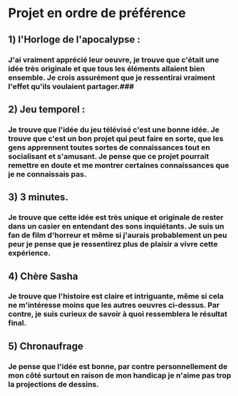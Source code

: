 # Projet en ordre de préférence #

## 1) l'Horloge de l'apocalypse : ##
### J'ai vraiment apprécié leur oeuvre, je trouve que c'était une idée très originale et que tous les éléments allaient bien ensemble. Je crois assurément que je ressentirai vraiment l'effet qu'ils voulaient partager.###

## 2) Jeu temporel : ##

### Je trouve que l'idée du jeu télévisé c'est une bonne idée. Je trouve que c'est un bon projet qui peut faire en sorte, que les gens apprennent toutes sortes de connaissances tout en socialisant et s'amusant. Je pense que ce projet pourrait remettre en doute et me montrer certaines connaissances que je ne connaissais pas.

## 3) 3 minutes. ##
### Je trouve que cette idée est très unique et originale de rester dans un casier en entendant des sons inquiétants. Je suis un fan de film d'horreur et même si j'aurais probablement un peu peur je pense que je ressentirez plus de plaisir a vivre cette expérience. ###

## 4) Chère Sasha ##
### Je trouve que l'histoire est claire et intriguante, même si cela ne m'intéresse moins que les autres oeuvres ci-dessus. Par contre, je suis curieux de savoir à         quoi ressemblera le résultat final. ### 

##  5) Chronaufrage ##
 ### Je pense que l'idée est bonne, par contre personnellement de mon côté surtout en raison de mon handicap je n'aime pas trop la projections de dessins. 
